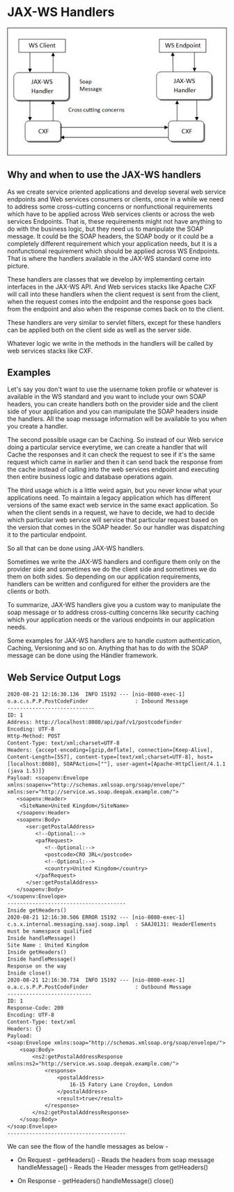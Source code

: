 # JAX-WS Handlers

![Image Sample](screenshots/Jax-ws-handlers.JPG)

## Why and when to use the JAX-WS handlers

As we create service oriented applications and develop several web service endpoints and Web services consumers or clients, once in a while we need to address some cross-cutting concerns or nonfunctional requirements which have to be applied across Web services clients or across the web services Endpoints. That is, these requirements might not have anything to do with the business logic, but they need us to manipulate the SOAP message. It could be the SOAP headers, the SOAP body or it could be a completely different requirement which your application needs, but it is a nonfunctional requirement which should be applied across WS Endpoints. That is where the handlers available in the JAX-WS standard come into picture.

These handlers are classes that we develop by implementing certain interfaces in the JAX-WS API. And Web services stacks like Apache CXF will call into these handlers when the client request is sent from the client, when the request comes into the endpoint and the response goes back from the endpoint and also when the response comes back on to the client.

These handlers are very similar to servlet filters, except for these handlers can be applied both on the client side as well as the server side.

Whatever logic we write in the methods in the handlers will be called by web services stacks like CXF.

## Examples

Let's say you don't want to use the username token profile or whatever is available in the WS standard and you want to include your own SOAP headers, you can create handlers both on the provider side and the client side of your application and you can manipulate the SOAP headers inside the handlers. All the soap message information will be available to you when you create a handler.

The second possible usage can be Caching. So instead of our Web service doing a particular service everytime, we can create a handler that will Cache the responses and it can check the request to see if it's the same request which came in earlier and then it can send back the response from the cache instead of calling into the web services endpoint and executing then entire business logic and database operations again. 

The third usage which is a little weird again, but you never know what your applications need. To maintain a legacy application which has different versions of the same exact web service in the same exact application. So when the client sends in a request, we have to decide, we had to decide which particular web service will service that particular request based on the version that comes in the SOAP header. So our handler was dispatching it to the particular endpoint.

So all that can be done using JAX-WS handlers.

Sometimes we write the JAX-WS handlers and configure them only on the provider side and sometimes we do the client side and sometimes we do them on both sides. So depending on our application requirements, handlers can be written and configured for either the providers are the clients or both.

To summarize, JAX-WS handlers give you a custom way to manipulate the soap message or to address cross-cutting concerns like security caching which your application needs or the various endpoints in our application needs.

Some examples for JAX-WS handlers are to handle custom authentication, Caching, Versioning and so on. Anything that has to do with the SOAP message can be done using the Händler framework.

## Web Service Output Logs

	2020-08-21 12:16:30.136  INFO 15192 --- [nio-8080-exec-1] o.a.c.s.P.P.PostCodeFinder               : Inbound Message
	----------------------------
	ID: 1
	Address: http://localhost:8080/api/paf/v1/postcodefinder
	Encoding: UTF-8
	Http-Method: POST
	Content-Type: text/xml;charset=UTF-8
	Headers: {accept-encoding=[gzip,deflate], connection=[Keep-Alive], Content-Length=[557], content-type=[text/xml;charset=UTF-8], host=[localhost:8080], SOAPAction=[""], user-agent=[Apache-HttpClient/4.1.1 (java 1.5)]}
	Payload: <soapenv:Envelope xmlns:soapenv="http://schemas.xmlsoap.org/soap/envelope/" xmlns:ser="http://service.ws.soap.deepak.example.com/">
	   <soapenv:Header>
	   	<SiteName>United Kingdom</SiteName>
	   </soapenv:Header>
	   <soapenv:Body>
	      <ser:getPostalAddress>
	         <!--Optional:-->
	         <pafRequest>
	            <!--Optional:-->
	            <postcode>CR0 3RL</postcode>
	            <!--Optional:-->
	            <country>United Kingdom</country>
	         </pafRequest>
	      </ser:getPostalAddress>
	   </soapenv:Body>
	</soapenv:Envelope>
	--------------------------------------
	Inside getHeaders()
	2020-08-21 12:16:30.506 ERROR 15192 --- [nio-8080-exec-1] c.s.x.internal.messaging.saaj.soap.impl  : SAAJ0131: HeaderElements must be namespace qualified
	Inside handleMessage()
	Site Name : United Kingdom
	Inside getHeaders()
	Inside handleMessage()
	Response on the way
	Inside close()
	2020-08-21 12:16:30.734  INFO 15192 --- [nio-8080-exec-1] o.a.c.s.P.P.PostCodeFinder               : Outbound Message
	---------------------------
	ID: 1
	Response-Code: 200
	Encoding: UTF-8
	Content-Type: text/xml
	Headers: {}
	Payload: 
	<soap:Envelope xmlns:soap="http://schemas.xmlsoap.org/soap/envelope/">
		<soap:Body>
			<ns2:getPostalAddressResponse xmlns:ns2="http://service.ws.soap.deepak.example.com/">
				<response>
					<postalAddress>
						16-15 Fatory Lane Croydon, London
					</postalAddress>
					<result>true</result>
				</response>
			</ns2:getPostalAddressResponse>
		</soap:Body>
	</soap:Envelope>
	--------------------------------------

We can see the flow of the handle messages as below -

* On Request -
	 getHeaders() - Reads the headers from soap message
	 handleMessage() - Reads the Header messges from getHeaders() 

* On Response -
	getHeaders()
	handleMessage()
	close()
